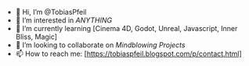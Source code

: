 - 👋 Hi, I’m @TobiasPfeil
- 👀 I’m interested in *ANYTHING*
- 🌱 I’m currently learning [Cinema 4D, Godot, Unreal, Javascript, Inner Bliss, Magic]
- 💞️ I’m looking to collaborate on *Mindblowing Projects*
- 📫 How to reach me: [https://tobiaspfeil.blogspot.com/p/contact.html]

<!---
TobiasPfeil/TobiasPfeil is a ✨ special ✨ repository because its `README.md` (this file) appears on your GitHub profile.
You can click the Preview link to take a look at your changes.
--->
